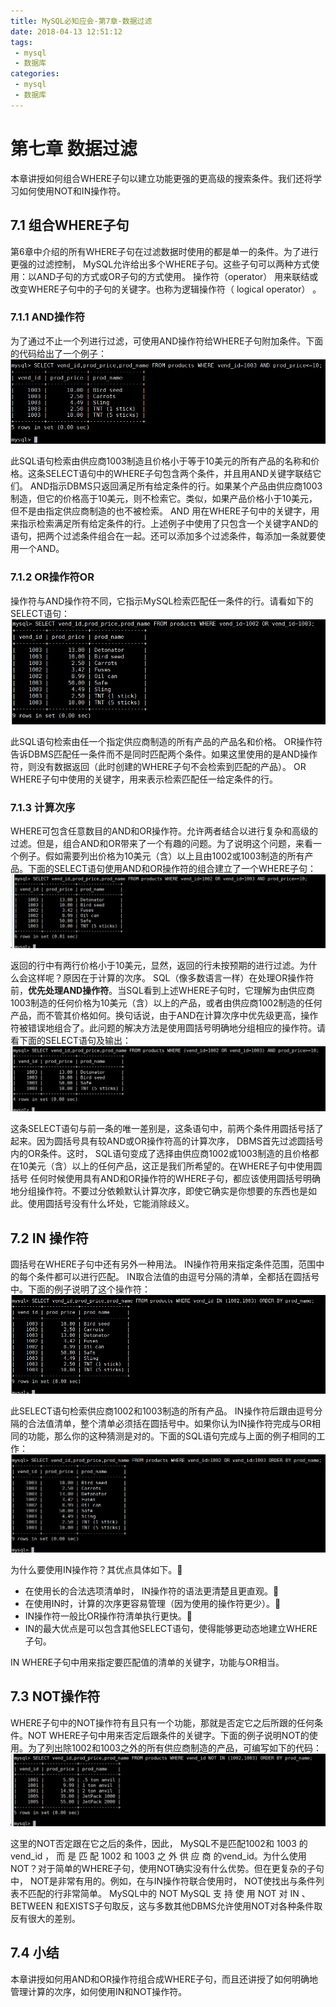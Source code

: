 ```yaml
---
title: MySQL必知应会-第7章-数据过滤
date: 2018-04-13 12:51:12
tags:
 - mysql
 - 数据库
categories:
 - mysql
 - 数据库
---
```



# 第七章 数据过滤
本章讲授如何组合WHERE子句以建立功能更强的更高级的搜索条件。我们还将学习如何使用NOT和IN操作符。

## 7.1 组合WHERE子句

第6章中介绍的所有WHERE子句在过滤数据时使用的都是单一的条件。为了进行更强的过滤控制， MySQL允许给出多个WHERE子句。这些子句可以两种方式使用：以AND子句的方式或OR子句的方式使用。
操作符（operator） 用来联结或改变WHERE子句中的子句的关键字。也称为逻辑操作符（ logical operator） 。

### 7.1.1 AND操作符
为了通过不止一个列进行过滤，可使用AND操作符给WHERE子句附加条件。下面的代码给出了一个例子：
![pic](MySQL必知应会-第7章-数据过滤/Snipaste_2018-04-13_13-04-44.png)

此SQL语句检索由供应商1003制造且价格小于等于10美元的所有产品的名称和价格。这条SELECT语句中的WHERE子句包含两个条件，并且用AND关键字联结它们。 AND指示DBMS只返回满足所有给定条件的行。如果某个产品由供应商1003制造，但它的价格高于10美元，则不检索它。类似，如果产品价格小于10美元，但不是由指定供应商制造的也不被检索。
AND 用在WHERE子句中的关键字，用来指示检索满足所有给定条件的行。上述例子中使用了只包含一个关键字AND的语句，把两个过滤条件组合在一起。还可以添加多个过滤条件，每添加一条就要使用一个AND。

### 7.1.2 OR操作符OR
操作符与AND操作符不同，它指示MySQL检索匹配任一条件的行。请看如下的SELECT语句：
![pic](MySQL必知应会-第7章-数据过滤/Snipaste_2018-04-13_13-08-49.png)

此SQL语句检索由任一个指定供应商制造的所有产品的产品名和价格。 OR操作符告诉DBMS匹配任一条件而不是同时匹配两个条件。如果这里使用的是AND操作符，则没有数据返回（此时创建的WHERE子句不会检索到匹配的产品）。
OR WHERE子句中使用的关键字，用来表示检索匹配任一给定条件的行。

### 7.1.3 计算次序
WHERE可包含任意数目的AND和OR操作符。允许两者结合以进行复杂和高级的过滤。但是，组合AND和OR带来了一个有趣的问题。为了说明这个问题，来看一个例子。假如需要列出价格为10美元（含）以上且由1002或1003制造的所有产品。下面的SELECT语句使用AND和OR操作符的组合建立了一个WHERE子句：
![pic](MySQL必知应会-第7章-数据过滤/Snipaste_2018-04-13_13-10-45.png)

返回的行中有两行价格小于10美元，显然，返回的行未按预期的进行过滤。为什么会这样呢？原因在于计算的次序。 SQL（像多数语言一样）在处理OR操作符前，**优先处理AND操作符**。当SQL看到上述WHERE子句时，它理解为由供应商1003制造的任何价格为10美元（含）以上的产品，或者由供应商1002制造的任何产品，而不管其价格如何。换句话说，由于AND在计算次序中优先级更高，操作符被错误地组合了。此问题的解决方法是使用圆括号明确地分组相应的操作符。请看下面的SELECT语句及输出：
![pic](MySQL必知应会-第7章-数据过滤/Snipaste_2018-04-13_13-12-32.png)

这条SELECT语句与前一条的唯一差别是，这条语句中，前两个条件用圆括号括了起来。因为圆括号具有较AND或OR操作符高的计算次序， DBMS首先过滤圆括号内的OR条件。这时， SQL语句变成了选择由供应商1002或1003制造的且价格都在10美元（含）以上的任何产品，这正是我们所希望的。在WHERE子句中使用圆括号 任何时候使用具有AND和OR操作符的WHERE子句，都应该使用圆括号明确地分组操作符。不要过分依赖默认计算次序，即使它确实是你想要的东西也是如此。使用圆括号没有什么坏处，它能消除歧义。

## 7.2 IN 操作符
圆括号在WHERE子句中还有另外一种用法。 IN操作符用来指定条件范围，范围中的每个条件都可以进行匹配。 IN取合法值的由逗号分隔的清单，全都括在圆括号中。下面的例子说明了这个操作符：
![pic](MySQL必知应会-第7章-数据过滤/Snipaste_2018-04-13_13-18-38.png)

此SELECT语句检索供应商1002和1003制造的所有产品。 IN操作符后跟由逗号分隔的合法值清单，整个清单必须括在圆括号中。如果你认为IN操作符完成与OR相同的功能，那么你的这种猜测是对的。下面的SQL语句完成与上面的例子相同的工作：
![pic](MySQL必知应会-第7章-数据过滤/Snipaste_2018-04-13_13-20-03.png)

为什么要使用IN操作符？其优点具体如下。 
- 在使用长的合法选项清单时， IN操作符的语法更清楚且更直观。 
- 在使用IN时，计算的次序更容易管理（因为使用的操作符更少）。 
- IN操作符一般比OR操作符清单执行更快。 
- IN的最大优点是可以包含其他SELECT语句，使得能够更动态地建立WHERE子句。

IN WHERE子句中用来指定要匹配值的清单的关键字，功能与OR相当。

## 7.3 NOT操作符
WHERE子句中的NOT操作符有且只有一个功能，那就是否定它之后所跟的任何条件。NOT WHERE子句中用来否定后跟条件的关键字。下面的例子说明NOT的使用。为了列出除1002和1003之外的所有供应商制造的产品，可编写如下的代码：
![pic](MySQL必知应会-第7章-数据过滤/Snipaste_2018-04-13_13-22-21.png)

这里的NOT否定跟在它之后的条件，因此， MySQL不是匹配1002和 1003 的 vend_id ， 而 是 匹 配 1002 和 1003 之 外 供 应 商 的vend_id。为什么使用NOT？对于简单的WHERE子句，使用NOT确实没有什么优势。但在更复杂的子句中， NOT是非常有用的。例如，在与IN操作符联合使用时， NOT使找出与条件列表不匹配的行非常简单。
MySQL中的 NOT MySQL 支 持 使 用 NOT 对 IN 、 BETWEEN 和EXISTS子句取反，这与多数其他DBMS允许使用NOT对各种条件取反有很大的差别。

## 7.4 小结
本章讲授如何用AND和OR操作符组合成WHERE子句，而且还讲授了如何明确地管理计算的次序，如何使用IN和NOT操作符。


